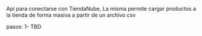 Api para conectarse con TiendaNube,
La misma permite cargar productos a la tienda de forma masiva a partir de un archivo csv

pasos:
1- TBD
